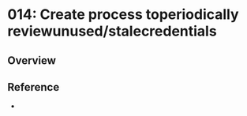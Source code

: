 # 014: Create process toperiodically reviewunused/stalecredentials​

## Overview



## Reference

* 

